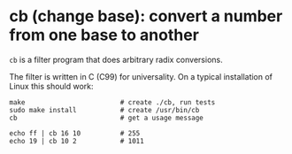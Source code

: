 # cb (change base): convert a number from one base to another

`cb` is a filter program that does arbitrary radix conversions.

The filter is written in C (C99) for universality.
On a typical installation of Linux this should work:
```
make                        # create ./cb, run tests
sudo make install           # create /usr/bin/cb
cb                          # get a usage message

echo ff | cb 16 10          # 255
echo 19 | cb 10 2           # 1011
```
